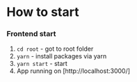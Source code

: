 # How to start
 
### Frontend start

1. `cd root` - got to root folder
2. `yarn` - install packages via yarn 
3. `yarn start` - start
4. App running on [http://localhost:3000/]

